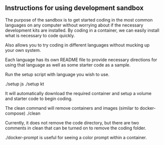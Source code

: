 ## Instructions for using development sandbox

The purpose of the sandbox is to get started coding in the most common languages
on any computer without worrying about if the necessary development kits are
installed.  By coding in a container, we can easily install what is necessary to
code quickly. 

Also allows you to try coding in different languages without mucking up your own
system.

Each language has its own README file to provide necessary directions for using
that language as well as some starter code as a sample.


Run the setup script with language you wish to use.

./setup js
./setup kt

It will automatically download the required container and setup a volume and
starter code to begin coding.

The clean command will remove containers and images (similar to docker-compose)
./clean

Currently, it does not remove the code directory, but there are two comments in
clean that can be turned on to remove the coding folder.

./docker-prompt is useful for seeing a color prompt within a container.
